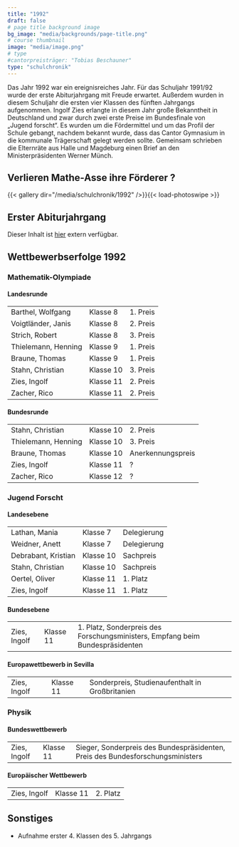 ```yaml
---
title: "1992"
draft: false
# page title background image
bg_image: "media/backgrounds/page-title.png"
# course thumbnail
image: "media/image.png"
# type
#cantorpreisträger: "Tobias Beschauner"
type: "schulchronik"
---
```


Das Jahr 1992 war ein ereignisreiches Jahr. Für das Schuljahr 1991/92 wurde der erste Abiturjahrgang mit Freude erwartet. Außerdem wurden in diesem Schuljahr die ersten vier Klassen des fünften Jahrgangs aufgenommen. Ingolf Zies erlangte in diesem Jahr große Bekanntheit in Deutschland und zwar durch zwei erste Preise im Bundesfinale von „Jugend forscht“. Es wurden um die Fördermittel und um das Profil der Schule gebangt, nachdem bekannt wurde, dass das Cantor Gymnasium in die kommunale Trägerschaft gelegt werden sollte. Gemeinsam schrieben die Elternräte aus Halle und Magdeburg einen Brief an den Ministerpräsidenten Werner Münch.

## Verlieren Mathe-Asse ihre Förderer ?

{{< gallery dir="/media/schulchronik/1992" />}}{{< load-photoswipe >}}

## Erster Abiturjahrgang

Dieser Inhalt ist [hier](/de/abiturienten/1992/) extern verfügbar.

## Wettbewerbserfolge 1992

### Mathematik-Olympiade

#### Landesrunde

||||
|-|-|-|
|Barthel, Wolfgang|Klasse 8|1. Preis|
|Voigtländer, Janis|Klasse 8|2. Preis|
|Strich, Robert|Klasse 8|3. Preis|
|Thielemann, Henning|Klasse 9|1. Preis|
|Braune, Thomas|Klasse 9|1. Preis|
|Stahn, Christian|Klasse 10|3. Preis|
|Zies, Ingolf|Klasse 11|2. Preis|
|Zacher, Rico|Klasse 11|2. Preis|

#### Bundesrunde

||||
|-|-|-|
|Stahn, Christian|Klasse 10|2. Preis|
|Thielemann, Henning|Klasse 10|3. Preis|
|Braune, Thomas|Klasse 10|Anerkennungspreis|
|Zies, Ingolf|Klasse 11|?|
|Zacher, Rico|Klasse 12|?|

### Jugend Forscht

#### Landesebene

||||
|-|-|-|
|Lathan, Mania|Klasse 7|Delegierung|
|Weidner, Anett|Klasse 7|Delegierung|
|Debrabant, Kristian|Klasse 10|Sachpreis|
|Stahn, Christian|Klasse 10|Sachpreis|
|Oertel, Oliver|Klasse 11|1. Platz|
|Zies, Ingolf|Klasse 11|1. Platz|

#### Bundesebene

||||
|-|-|-|
|Zies, Ingolf|Klasse 11|1. Platz, Sonderpreis des Forschungsministers, Empfang beim Bundespräsidenten|

#### Europawettbewerb in Sevilla

||||
|-|-|-|
|Zies, Ingolf|Klasse 11|Sonderpreis, Studienaufenthalt in Großbritanien|

### Physik

#### Bundeswettbewerb

||||
|-|-|-|
|Zies, Ingolf|Klasse 11|Sieger, Sonderpreis des Bundespräsidenten, Preis des Bundesforschungsministers|

#### Europäischer Wettbewerb

||||
|-|-|-|
|Zies, Ingolf|Klasse 11|2. Platz|

## Sonstiges
 - Aufnahme erster 4. Klassen des 5. Jahrgangs
